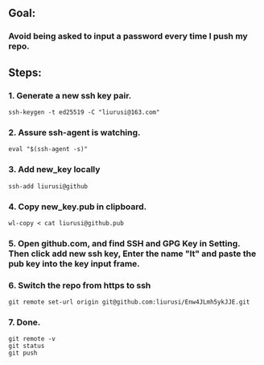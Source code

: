 ## Goal:
### Avoid being asked to input a password every time I push my repo.


## Steps:
### 1. Generate a new ssh key pair.

```
ssh-keygen -t ed25519 -C "liurusi@163.com"
```

### 2. Assure ssh-agent is watching.

```
eval "$(ssh-agent -s)"
```

### 3. Add new_key locally
```
ssh-add liurusi@github 
```

### 4. Copy new_key.pub in clipboard.
```
wl-copy < cat liurusi@github.pub 
```

### 5. Open github.com, and find SSH and GPG Key in Setting. Then click add new ssh key, Enter the name "lt" and paste the pub key into the key input frame.


### 6. Switch the repo from https to ssh
```
git remote set-url origin git@github.com:liurusi/Enw4JLmh5ykJJE.git 
```


### 7. Done.
```
git remote -v
git status
git push
```
